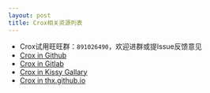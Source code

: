 ```yaml
---
layout: post
title: Crox相关资源列表
---
```


* Crox试用旺旺群：`891026490`，欢迎进群或提Issue反馈意见
* [Crox in Github](https://github.com/thx/crox)
* [Crox in Gitlab](http://gitlab.alibaba-inc.com/thx/crox)
* [Crox in Kissy Gallary](http://gallery.kissyui.com/crox/1.0/guide/index.html)
* [Crox in thx.github.io](http://thx.github.io/crox/)
